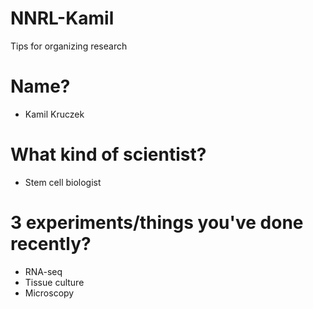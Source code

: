 # NNRL-Kamil
Tips for organizing research

# Name?
- Kamil Kruczek
# What kind of scientist?
- Stem cell biologist
# 3 experiments/things you've done recently?
- RNA-seq
- Tissue culture
- Microscopy

